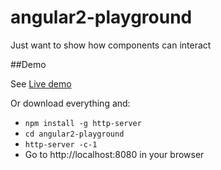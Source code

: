 # angular2-playground

Just want to show how components can interact


##Demo

See <a href="http://rawgit.com/SekibOmazic/angular2-playground/master/index.html">Live demo</a>

Or download everything and:

- `npm install -g http-server`
- `cd angular2-playground`
- `http-server -c-1`
- Go to http://localhost:8080 in your browser
